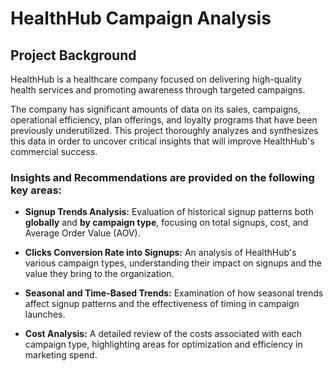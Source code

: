 # HealthHub Campaign Analysis

## Project Background

HealthHub is a healthcare company focused on delivering high-quality health services and promoting awareness through targeted campaigns.

The company has significant amounts of data on its sales, campaigns, operational efficiency, plan offerings, and loyalty programs that have been previously underutilized. This project thoroughly analyzes and synthesizes this data in order to uncover critical insights that will improve HealthHub's commercial success.

### Insights and Recommendations are provided on the following key areas:

- **Signup Trends Analysis:** Evaluation of historical signup patterns both **globally** and **by campaign type**, focusing on total signups, cost, and Average Order Value (AOV).
  
- **Clicks Conversion Rate into Signups:** An analysis of HealthHub's various campaign types, understanding their impact on signups and the value they bring to the organization.

- **Seasonal and Time-Based Trends:** Examination of how seasonal trends affect signup patterns and the effectiveness of timing in campaign launches.

- **Cost Analysis:** A detailed review of the costs associated with each campaign type, highlighting areas for optimization and efficiency in marketing spend.
